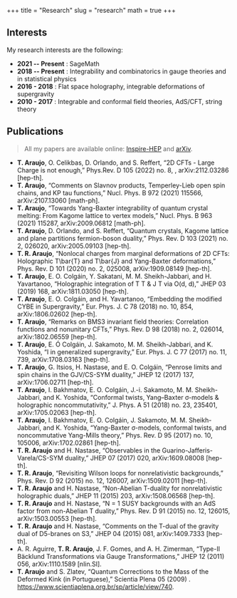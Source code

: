 +++
title = "Research"
slug = "research"
math = true
+++

## Interests 

My research interests are the following: 

  + __2021 -- Present__ : SageMath
  + __2018 -- Present__ : Integrability and combinatorics in gauge theories and in statistical physics
  + __2016 - 2018__ : Flat space holography, integrable deformations of supergravity
  + __2010 - 2017__ : Integrable and conformal field theories, AdS/CFT, string theory

## Publications 

  > All my papers are available online: [Inspire-HEP](https://inspirehep.net/authors/1322812?ui-citation-summary=true) and 
  > [arXiv](https://arxiv.org/a/araujo_t_2.html).

  + __T. Araujo__, O. Celikbas, D. Orlando, and S. Reffert, “2D CFTs - Large Charge is not enough,” 
    Phys.Rev. D 105 (2022) no. 8, , arXiv:2112.03286 [hep-th].
  + __T. Araujo__, “Comments on Slavnov products, Temperley-Lieb open spin chains, and KP tau functions,” 
    Nucl. Phys. B 972 (2021) 115566, arXiv:2107.13060 [math-ph].
  + __T. Araujo__, “Towards Yang-Baxter integrability of quantum crystal melting: From Kagome lattice to vertex models,” 
    Nucl. Phys. B 963 (2021) 115287, arXiv:2009.06812 [math-ph].
  + __T. Araujo__, D. Orlando, and S. Reffert, “Quantum crystals, Kagome lattice and plane partitions fermion-boson duality,” 
    Phys. Rev. D 103 (2021) no. 2, 026020, arXiv:2005.09103 [hep-th].
  + __T. R. Araujo__, “Nonlocal charges from marginal deformations of 2D CFTs: Holographic T\bar{T} and T\bar{J} 
    and Yang-Baxter deformations,” Phys. Rev. D 101 (2020) no. 2, 025008, arXiv:1909.08149 [hep-th].
  + __T. Araujo__, E. O. Colgáin, Y. Sakatani, M. M. Sheikh-Jabbari, and H. Yavartanoo, “Holographic integration 
    of T ̄T \& J ̄T via O(d, d),” JHEP 03 (2019) 168, arXiv:1811.03050 [hep-th].
  + __T. Araujo__, E. O. Colgáin, and H. Yavartanoo, “Embedding the modified CYBE in Supergravity,” 
    Eur. Phys. J. C 78 (2018) no. 10, 854, arXiv:1806.02602 [hep-th].
  + __T. Araujo__, “Remarks on BMS3 invariant field theories: Correlation functions and nonunitary CFTs,” 
   Phys. Rev. D 98 (2018) no. 2, 026014, arXiv:1802.06559 [hep-th].
  + __T. Araujo__, E. Ó Colgáin, J. Sakamoto, M. M. Sheikh-Jabbari, and K. Yoshida, 
    “I in generalized supergravity,” Eur. Phys. J. C 77 (2017) no. 11, 739, arXiv:1708.03163 [hep-th].
  + __T. Araujo__, G. Itsios, H. Nastase, and E. O. Colgáin, “Penrose limits and spin chains in 
    the GJV/CS-SYM duality,” JHEP 12 (2017) 137, arXiv:1706.02711 [hep-th].
  + __T. Araujo__, I. Bakhmatov, E. O. Colgáin, J.-i. Sakamoto, M. M. Sheikh-Jabbari, and K. Yoshida, 
    “Conformal twists, Yang–Baxter σ-models & holographic noncommutativity,” J. Phys. A 51 (2018) no. 23, 
    235401, arXiv:1705.02063 [hep-th].
  + __T. Araujo__, I. Bakhmatov, E. O. Colgáin, J. Sakamoto, M. M. Sheikh-Jabbari, and K. Yoshida, 
   “Yang-Baxter σ-models, conformal twists, and noncommutative Yang-Mills theory,” Phys. Rev. D 95 (2017) no. 10, 105006, arXiv:1702.02861 [hep-th].
  + __T. R. Araujo__ and H. Nastase, “Observables in the Guarino-Jafferis-Varela/CS-SYM duality,” 
    JHEP 07 (2017) 020, arXiv:1609.08008 [hep-th].
  + __T. R. Araujo__, “Revisiting Wilson loops for nonrelativistic backgrounds,” Phys. Rev. D 92 (2015) 
    no. 12, 126007, arXiv:1509.02011 [hep-th].
  + __T. R. Araujo__ and H. Nastase, “Non-Abelian T-duality for nonrelativistic holographic duals,” 
    JHEP 11 (2015) 203, arXiv:1508.06568 [hep-th].
  + __T. R. Araujo__ and H. Nastase, “N = 1 SUSY backgrounds with an AdS factor from non-Abelian 
    T duality,” Phys. Rev. D 91 (2015) no. 12, 126015, arXiv:1503.00553 [hep-th].
  + __T. R. Araujo__ and H. Nastase, “Comments on the T-dual of the gravity dual of D5-branes on S3,” 
   JHEP 04 (2015) 081, arXiv:1409.7333 [hep-th].
  + A. R. Aguirre, __T. R. Araujo__, J. F. Gomes, and A. H. Zimerman, “Type-II Bäcklund Transformations 
    via Gauge Transformations,” JHEP 12 (2011) 056, arXiv:1110.1589 [nlin.SI].
  + __T. Araujo__ and S. Zlatev, “Quantum Corrections to the Mass of the Deformed Kink (in Portuguese),” 
    Scientia Plena 05 (2009) . https://www.scientiaplena.org.br/sp/article/view/740.
